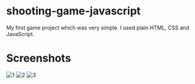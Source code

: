 # shooting-game-javascript
My first game project which was very simple. I used plain HTML, CSS and JavaScript.
# Screenshots
![1](https://user-images.githubusercontent.com/91940866/198815297-e1f1ee36-34ec-412a-adad-399c7f78b4d1.png)
![2](https://user-images.githubusercontent.com/91940866/198815301-a1236c59-bd61-46d0-aed5-faec8fba2db8.png)
![3](https://user-images.githubusercontent.com/91940866/198815302-fd95fb57-0c23-4e77-b9c0-5c0b5dd5f97f.png)

